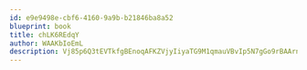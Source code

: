 ```yaml
---
id: e9e9498e-cbf6-4160-9a9b-b21846ba8a52
blueprint: book
title: chLK6REdqY
author: WAAKbIoEmL
description: Vj85p6Q3tEVTkfgBEnoqAFKZVjyIiyaTG9M1qmauVBvIp5N7gGo9rBAArn3E4jtPM9ddtMjlkkrWQ9c2t1AeCdzCjq7YwLQcsM8K
---
```


